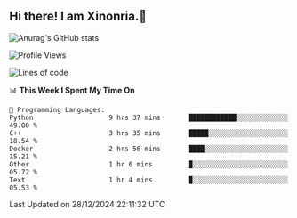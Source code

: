 ## Hi there! I am Xinonria.👋

![Anurag's GitHub stats](https://status-git-main-xinonrias-projects-f26540e3.vercel.app/api?username=xinonria&hide=stars,issues)

<!--START_SECTION:waka-->
![Profile Views](http://img.shields.io/badge/Profile%20Views-0-blue)

![Lines of code](https://img.shields.io/badge/From%20Hello%20World%20I%27ve%20Written-940.1%20thousand%20lines%20of%20code-blue)

📊 **This Week I Spent My Time On** 

```text
💬 Programming Languages: 
Python                   9 hrs 37 mins       ████████████░░░░░░░░░░░░░   49.80 % 
C++                      3 hrs 35 mins       █████░░░░░░░░░░░░░░░░░░░░   18.54 % 
Docker                   2 hrs 56 mins       ████░░░░░░░░░░░░░░░░░░░░░   15.21 % 
Other                    1 hr 6 mins         █░░░░░░░░░░░░░░░░░░░░░░░░   05.72 % 
Text                     1 hr 4 mins         █░░░░░░░░░░░░░░░░░░░░░░░░   05.53 % 
```


 Last Updated on 28/12/2024 22:11:32 UTC
<!--END_SECTION:waka-->

<!--
**xinonria/xinonria** is a ✨ _special_ ✨ repository because its `README.md` (this file) appears on your GitHub profile.

Here are some ideas to get you started:

- 🔭 I’m currently working on ...
- 🌱 I’m currently learning ...
- 👯 I’m looking to collaborate on ...
- 🤔 I’m looking for help with ...
- 💬 Ask me about ...
- 📫 How to reach me: ...
- 😄 Pronouns: ...
- ⚡ Fun fact: ...
-->
